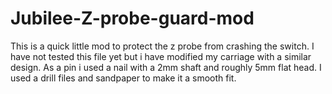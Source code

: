 # Jubilee-Z-probe-guard-mod
This is a quick little mod to protect the z probe from crashing the switch. I have not tested this file yet but i have modified my carriage with a similar design. As a pin i used a nail with a 2mm shaft and roughly 5mm flat head. I used a drill files and sandpaper to make it a smooth fit.
